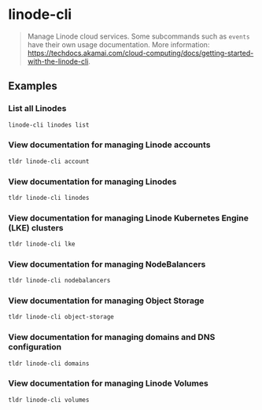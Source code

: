 # linode-cli

> Manage Linode cloud services. Some subcommands such as `events` have their own usage documentation. More information: <https://techdocs.akamai.com/cloud-computing/docs/getting-started-with-the-linode-cli>.

## Examples

### List all Linodes

```bash
linode-cli linodes list
```

### View documentation for managing Linode accounts

```bash
tldr linode-cli account
```

### View documentation for managing Linodes

```bash
tldr linode-cli linodes
```

### View documentation for managing Linode Kubernetes Engine (LKE) clusters

```bash
tldr linode-cli lke
```

### View documentation for managing NodeBalancers

```bash
tldr linode-cli nodebalancers
```

### View documentation for managing Object Storage

```bash
tldr linode-cli object-storage
```

### View documentation for managing domains and DNS configuration

```bash
tldr linode-cli domains
```

### View documentation for managing Linode Volumes

```bash
tldr linode-cli volumes
```
